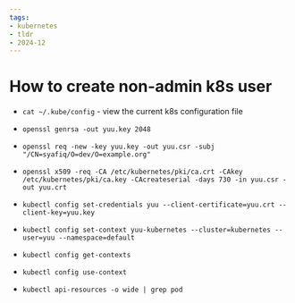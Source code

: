 ```yaml
---
tags:
- kubernetes
- tldr
- 2024-12
---
```


# How to create non-admin k8s user

- `cat ~/.kube/config` - view the current k8s configuration file

- `openssl genrsa -out yuu.key 2048`
- `openssl req -new -key yuu.key -out yuu.csr -subj "/CN=syafiq/O=dev/O=example.org"`
- `openssl x509 -req -CA /etc/kubernetes/pki/ca.crt -CAkey /etc/kubernetes/pki/ca.key -CAcreateserial -days 730 -in yuu.csr -out yuu.crt`

- `kubectl config set-credentials yuu --client-certificate=yuu.crt --client-key=yuu.key`
- `kubectl config set-context yuu-kubernetes --cluster=kubernetes --user=yuu --namespace=default`
 
- `kubectl config get-contexts`
- `kubectl config use-context`
- `kubectl api-resources -o wide | grep pod`
